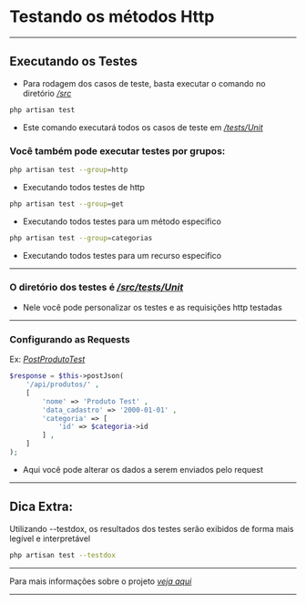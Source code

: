 
# Testando os métodos Http

---

## Executando os Testes
- Para rodagem dos casos de teste, basta executar o comando no diretório *[/src](/src/)*

``` bash
php artisan test
```
- Este comando executará todos os casos de teste em *[/tests/Unit](/src/tests/Unit/;)*

### Você também pode executar testes por grupos:
``` bash
php artisan test --group=http
```

- Executando todos testes de http

``` bash
php artisan test --group=get
```

- Executando todos testes para um método especifico
``` bash
php artisan test --group=categorias
```
- Executando todos testes para um recurso especifico

---

### O diretório dos testes é *[/src/tests/Unit](/src/tests/Unit)*
- Nele você pode personalizar os testes e as requisições http testadas

---

### Configurando as Requests

Ex: *[PostProdutoTest](/src/tests/Unit/Http/Produto/PostProdutoTest.php)*
``` php
$response = $this->postJson(
    '/api/produtos/' , 
    [
        'nome' => 'Produto Test' ,
        'data_cadastro' => '2000-01-01' ,
        'categoria' => [
            'id' => $categoria->id
        ] ,
    ]
);
```
- Aqui você pode alterar os dados a serem enviados pelo request 

---

## Dica Extra:
Utilizando --testdox, os resultados dos testes serão exibidos de forma mais legível e interpretável
```bash
php artisan test --testdox
```
---

Para mais informações sobre o projeto *[veja aqui](/README.md)*

---